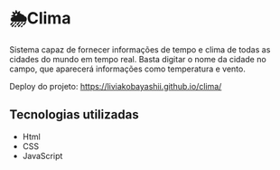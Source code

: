 # 🌦️Clima
Sistema capaz de fornecer informações de tempo e clima de todas as cidades do mundo em tempo real. Basta digitar o nome da cidade no campo, que aparecerá informações como temperatura e vento.

Deploy do projeto:
https://liviakobayashii.github.io/clima/

## Tecnologias utilizadas
* Html
* CSS
* JavaScript
